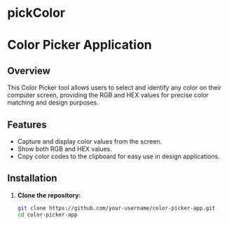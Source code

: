 # pickColor
# Color Picker Application

## Overview
This Color Picker tool allows users to select and identify any color on their computer screen, providing the RGB and HEX values for precise color matching and design purposes.

## Features
- Capture and display color values from the screen.
- Show both RGB and HEX values.
- Copy color codes to the clipboard for easy use in design applications.


## Installation

1. **Clone the repository:**
   ```sh
   git clone https://github.com/your-username/color-picker-app.git
   cd color-picker-app